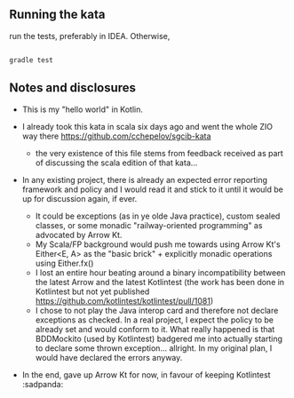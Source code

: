 
## Running the kata

run the tests, preferably in IDEA. Otherwise,
```bash

gradle test
``` 

## Notes and disclosures

* This is my "hello world" in Kotlin.

* I already took this kata in scala six days ago and went the whole ZIO 
way there https://github.com/cchepelov/sgcib-kata
    * the very existence of this file stems from feedback received as 
    part of discussing the scala edition of that kata… 
 
* In any existing project, there is already an expected error reporting 
framework and policy and I would read it and stick to it until it would 
be up for discussion again, if ever.
    * It could be exceptions (as in ye olde Java practice), custom 
sealed classes, or some monadic "railway-oriented programming" as advocated
by Arrow Kt. 
    * My Scala/FP background would push me towards using Arrow Kt's 
    Either<E, A> as the "basic brick" + explicitly monadic operations using Either.fx()      
    * I lost an entire hour beating around a binary incompatibility between the 
latest Arrow and the latest Kotlintest (the work has been done in Kotlintest but
not yet published https://github.com/kotlintest/kotlintest/pull/1081)
    * I chose to not play the Java interop card and therefore not declare
    exceptions as checked. In a real project, I expect the policy to be 
    already set and would conform to it.
    What really happened is that BDDMockito (used by Kotlintest) badgered me
    into actually starting to declare some thrown exception… allright. 
    In my original plan, I would have declared the errors anyway.
     

* In the end, gave up Arrow Kt for now, in favour of keeping Kotlintest :sadpanda:

